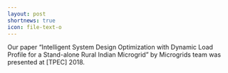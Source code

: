 ```yaml
---
layout: post
shortnews: true
icon: file-text-o
---
```


Our paper “Intelligent System Design Optimization with Dynamic Load Profile for a Stand-alone Rural Indian Microgrid” by Microgrids team was presented at [TPEC] 2018.
